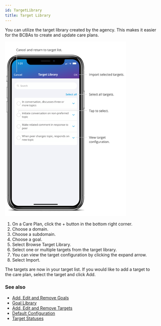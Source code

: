 ```yaml
---
id: TargetLibrary
title: Target Library
---
```

You can utilize the target library created by the agency. This makes it easier for the BCBAs to create and update care plans.

<img src="/img/TargetLibrary.png" width="400" />

1. On a Care Plan, click the + button in the bottom right corner.
2. Choose a domain. 
3. Choose a subdomain. 
4. Choose a goal. 
5. Select Browse Target Library. 
6. Select one or multiple targets from the target library. 
7. You can view the target configuration by clicking the expand arrow. 
8. Select Import. 

The targets are now in your target list. If you would like to add a target to the care plan, select the target and click Add. 

### See also
- [Add, Edit and Remove Goals](GoalsTargets/AddEditRemoveGoals.md)
- [Goal Library](GoalsTargets/GoalLibrary.md)
- [Add, Edit and Remove Targets](GoalsTargets/AddEditRemoveTargets.md)
- [Default Configuration](GoalsTargets/DefaultConfiguration.md)
- [Target Statuses](GoalsTargets/TargetStatuses.md)